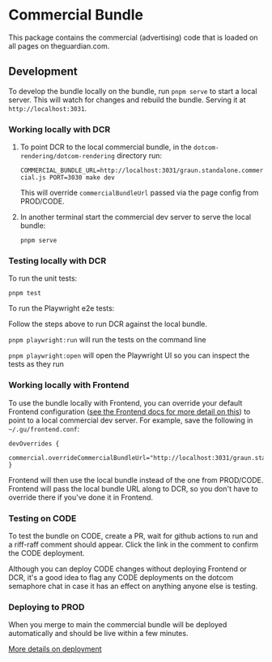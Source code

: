 # Commercial Bundle

This package contains the commercial (advertising) code that is loaded on all pages on theguardian.com.

## Development

To develop the bundle locally on the bundle, run `pnpm serve` to start a local server. This will watch for changes and rebuild the bundle. Serving it at `http://localhost:3031`.

### Working locally with DCR

1.  To point DCR to the local commercial bundle, in the `dotcom-rendering/dotcom-rendering` directory run:

    `COMMERCIAL_BUNDLE_URL=http://localhost:3031/graun.standalone.commercial.js PORT=3030 make dev`

    This will override `commercialBundleUrl` passed via the page config from PROD/CODE.

1.  In another terminal start the commercial dev server to serve the local bundle:

    `pnpm serve`

### Testing locally with DCR

To run the unit tests:

`pnpm test`

To run the Playwright e2e tests:

Follow the steps above to run DCR against the local bundle.

`pnpm playwright:run` will run the tests on the command line

`pnpm playwright:open` will open the Playwright UI so you can inspect the tests as they run

### Working locally with Frontend

To use the bundle locally with Frontend, you can override your default Frontend configuration ([see the Frontend docs for more detail on this](https://github.com/guardian/frontend/blob/038406bb5f876afd139b4747711c76551e8a7add/docs/03-dev-howtos/14-override-default-configuration.md)) to point to a local commercial dev server. For example, save the following in `~/.gu/frontend.conf`:

```
devOverrides {
    commercial.overrideCommercialBundleUrl="http://localhost:3031/graun.standalone.commercial.js"
}
```

Frontend will then use the local bundle instead of the one from PROD/CODE. Frontend will pass the local bundle URL along to DCR, so you don't have to override there if you've done it in Frontend.

### Testing on CODE

To test the bundle on CODE, create a PR, wait for github actions to run and a riff-raff comment should appear. Click the link in the comment to confirm the CODE deployment.

Although you can deploy CODE changes without deploying Frontend or DCR, it's a good idea to flag any CODE deployments on the dotcom semaphore chat in case it has an effect on anything anyone else is testing.

### Deploying to PROD

When you merge to main the commercial bundle will be deployed automatically and should be live within a few minutes.

[More details on deployment](docs/deployment/readme.md)
